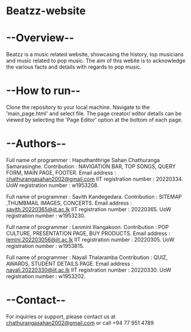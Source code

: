 # Beatzz-website
# --Overview--
Beatzz is a music related website, showcasing the history, top musicians and music related to pop  music. The aim of this webite is to acknowledge the various facts and details with regards to pop music.

# --How to run--
Clone the repository to your local machine. Navigate to the 'main_page.html' and select file. The page creator/ editor details can be viewed by selecting the 'Page Editor' option at the bottom of each page.

# --Authors--
Full name of programmer : Haputhanthrige Sahan Chathuranga Samarasinghe. 
Contribution            : NAVIGATION BAR, TOP SONGS, QUERY FORM, MAIN PAGE, FOOTER.
Email address           : chathurangasahan2002@gmail.com
IIT registration number : 20220334. 
UoW registration number : w1953208.

Full name of programmer : Savith Kandegedara. 
Contribution            : SITEMAP ,THUMBMAIL IMAGES, CONCERTS.
Email address           : savith.20220365@iit.ac.lk
IIT registration number : 20220365. 
UoW registration number : w1953230.

Full name of programmer : Lenmini Illangakoon.
Contribution            : POP CULTURE, PRESENTATION PAGE, BUY PRODUCTS.
Email address           : lemini.202203056@iit.ac.lk
IIT registration number : 20220305. 
UoW registration number : w1953815.

Full name of programmer : Nayali Thalaramba 
Contribution            : QUIZ, AWARDS, STUDENT DETAILS PAGE.
Email address           : nayali.20220330@iit.ac.lk
IIT registration number : 20220330. 
UoW registration number : w1953202.

# --Contact--
For inquiries or support, please contact us at chathurangasahan2002@gmail.com or call +94 77 951 4789
